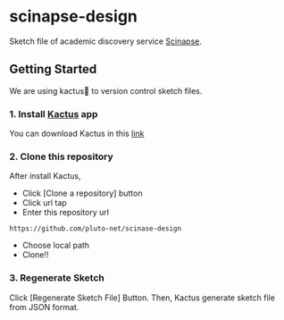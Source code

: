 # scinapse-design

Sketch file of academic discovery service [Scinapse](https://scinapse.io).


## Getting Started

We are using kactus🌵 to version control sketch files.

### 1. Install [Kactus](https://kactus.io) app
You can download Kactus in this [link](https://github.com/kactus-io/kactus/releases/download/v0.3.12/Kactus-macos.zip)


### 2. Clone this repository
After install Kactus,
- Click [Clone a repository] button
- Click url tap
- Enter this repository url 
```
https://github.com/pluto-net/scinase-design
```
- Choose local path
- Clone!!

### 3. Regenerate Sketch
Click [Regenerate Sketch File] Button. Then, Kactus generate sketch file from JSON format.
